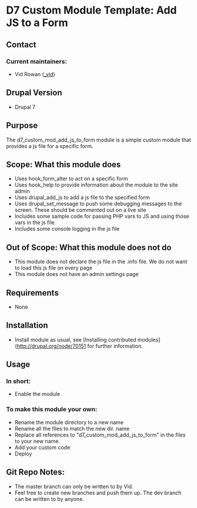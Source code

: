 # D7 Custom Module Template: Add JS to a Form

## Contact

### Current maintainers:

* Vid Rowan ([_vid](http://drupal.org/user/631512/))

## Drupal Version

* Drupal 7

## Purpose
The d7_custom_mod_add_js_to_form module is a simple custom module that provides a js file for a specific form.

## Scope: What this module does

* Uses hook_form_alter to act on a specific form 
* Uses hook_help to provide information about the module to the site admin
* Uses drupal_add_js to add a js file to the specified form
* Uses drupal_set_message to push some debugging messages to the screen. These should be commented out on a live site
* Includes some sample code for passing PHP vars to JS and using those vars in the js file
* Includes some console logging in the js file

## Out of Scope: What this module does not do

* This module does not declare the js file in the .info file. We do not want to load this js file on every page
* This module does not have an admin settings page

## Requirements

* None

## Installation

* Install module as usual, see [Installing contributed modules](http://drupal.org/node/70151
  for further information.

## Usage

### In short:
* Enable the module

### To make this module your own: 
* Rename the module directory to a new name
* Rename all the files to match the new dir. name
* Replace all references to "d7_custom_mod_add_js_to_form" in the files to your new name. 
* Add your custom code
* Deploy

## Git Repo Notes:
* The master branch can only be written to by Vid. 
* Feel free to create new branches and push them up. The dev branch can be written to by anyone.
